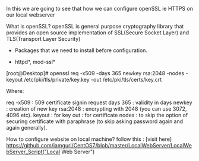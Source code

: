 
In this we are going to see that how we can configure openSSL ie HTTPS on our local webserver

What is openSSL?
openSSL is general purpose cryptography library that provides an open source implementation of SSL(Secure Socket Layer) and TLS(Transport Layer Security) 

+ Packages that we need to install before configuration.
- httpd*, mod-ssl*

[root@Desktop]# openssl req -x509 -days 365 newkey rsa:2048 -nodes -keyout /etc/pki/tls/private/key.key -out /etc/pki/tls/certs/key.crt

Where:

req -x509 : 509 certificate signin request
days 365  : validity in days
newkey    : creation of new key 
rsa:2048  : encrypting with 2048 (you can use 3072, 4096 etc).
keyout    : for key
out       : for certificate
nodes     : to skip the option of securing certificate with paraphrase (to skip asking password again and again generally).


How to configure website on local machine?
follow this : [visit here] https://github.com/iamguri/CentOS7/blob/master/LocalWebServer/LocalWebServer_Script("Local Web Server")
